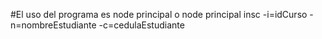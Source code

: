 #El uso del programa es node principal o node principal insc -i=idCurso -n=nombreEstudiante -c=cedulaEstudiante